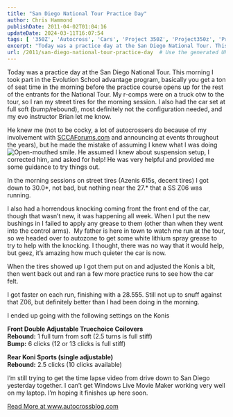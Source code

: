 ```yaml
---
title: "San Diego National Tour Practice Day"
author: Chris Hammond
publishDate: 2011-04-02T01:04:16
updateDate: 2024-03-11T16:07:54
tags: [ '350Z', 'Autocross', 'Cars', 'Project 350Z', 'Project350z', 'Project350zcom', 'Video', 'Videos' ]
excerpt: "Today was a practice day at the San Diego National Tour. This morning I took part in the Evolution School advantage program, basically you get a ton of seat time in the morning before the practice course opens up for the rest of the entrants for the National Tour. My r-comps were on a truck otw to the tour, so I ran my street tires for the morning session. I also had the car set at full soft (bump/rebound), most definitely not the configuration needed, and my evo instructor Brian let me know.  He knew me (not to be cocky, a lot of autocrossers do because of my involvement with SCCAForums.com and announcing at events throughout the years), but he made the mistake of assuming I knew what I was doing . He assumed I knew about suspension setup, I corrected him, and asked for help! He was very helpful and provided me some guidance to try things out.  In the morning sessions on street tires (Azenis 615s, decent tires) I got down to 30.0*, not bad, but nothing near the 27.* that a SS Z06 was running.   I also had a horrendous knocking coming front the front end of the car, though that wasn’t new, it was happening all week. When I put the new bushings in I failed to apply any grease to them (other than when they went into the control arms).  My father is here in town to watch me run at the tour, so we headed over to autozone to get some white lithium spray grease to try to help with the knocking. I thought, there was no way that it would help, but geez, it’s amazing how much quieter the car is now.  When the tires showed up I got them put on and adjusted the Konis a bit, then went back out and ran a few more practice runs to see how the car felt.  I got faster on each run, finishing with a 28.555. Still not up to snuff against that Z06, but definitely better than I had been doing in the morning.  I ended up going with the following settings on the Konis  Front Double Adjustable Truechoice Coilovers     Rebound: 1 full turn from soft (2.5 turns is full stiff)    Bump: 6 clicks (12 or 13 clicks is full stiff)  Rear Koni Sports (single adjustable)     Rebound: 2.5 clicks (10 clicks available)  I’m still trying to get the time lapse video from drive down to San Diego yesterday together. I can’t get Windows Live Movie Maker working very well on my laptop. I’m hoping it finishes up here soon."
url: /2011/san-diego-national-tour-practice-day  # Use the generated URL with year
---
```

<p>Today was a practice day at the San Diego National Tour. This morning I took part in the Evolution School advantage program, basically you get a ton of seat time in the morning before the practice course opens up for the rest of the entrants for the National Tour. My r-comps were on a truck otw to the tour, so I ran my street tires for the morning session. I also had the car set at full soft (bump/rebound), most definitely not the configuration needed, and my evo instructor Brian let me know.</p>  <p>He knew me (not to be cocky, a lot of autocrossers do because of my involvement with <a href="https://www.SCCAForums.com" target="_blank">SCCAForums.com</a> and announcing at events throughout the years), but he made the mistake of assuming I knew what I was doing <img style="border-bottom-style: none; border-right-style: none; border-top-style: none; border-left-style: none" class="wlEmoticon wlEmoticon-openmouthedsmile" alt="Open-mouthed smile" src="https://www.project350z.com/Portals/4/PublishThumbnails/Windows-Live-Writer/San-Diego-National-Tour-Practice-Day_12E28/wlEmoticon-openmouthedsmile_2.png" />. He assumed I knew about suspension setup, I corrected him, and asked for help! He was very helpful and provided me some guidance to try things out.</p>  <p>In the morning sessions on street tires (Azenis 615s, decent tires) I got down to 30.0*, not bad, but nothing near the 27.* that a SS Z06 was running. </p>  <p>I also had a horrendous knocking coming front the front end of the car, though that wasn’t new, it was happening all week. When I put the new bushings in I failed to apply any grease to them (other than when they went into the control arms).  My father is here in town to watch me run at the tour, so we headed over to autozone to get some white lithium spray grease to try to help with the knocking. I thought, there was no way that it would help, but geez, it’s amazing how much quieter the car is now.</p>  <p>When the tires showed up I got them put on and adjusted the Konis a bit, then went back out and ran a few more practice runs to see how the car felt.</p>  <p>I got faster on each run, finishing with a 28.555. Still not up to snuff against that Z06, but definitely better than I had been doing in the morning.</p>  <p>I ended up going with the following settings on the Konis</p>  <p><strong>Front Double Adjustable Truechoice Coilovers     <br />Rebound:</strong> 1 full turn from soft (2.5 turns is full stiff)    <br /><strong>Bump:</strong> 6 clicks (12 or 13 clicks is full stiff)</p>  <p><strong>Rear Koni Sports (single adjustable)     <br />Rebound:</strong> 2.5 clicks (10 clicks available)</p>  <p>I’m still trying to get the time lapse video from drive down to San Diego yesterday together. I can’t get Windows Live Movie Maker working very well on my laptop. I’m hoping it finishes up here soon.</p> <a href="https://www.autocrossblog.com/san-diego-national-tour-practice-day">Read More at www.autocrossblog.com</a>
